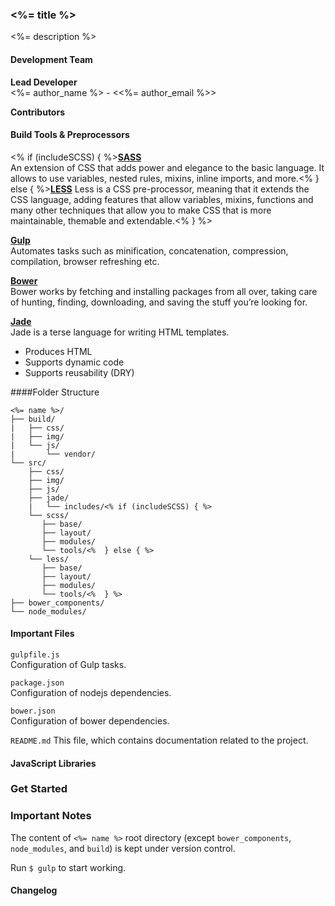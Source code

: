 ### <%= title %>
<%= description %>

#### Development Team

**Lead Developer**  
<%= author_name %> - <<%= author_email %>>

**Contributors**



#### Build Tools & Preprocessors

<% if (includeSCSS) { %>**[SASS](http://sass-lang.com/guide)**  
An extension of CSS that adds power and elegance to the basic language. It allows to use variables, nested rules, mixins, inline imports, and more.<%  } else { %>**[LESS](http://lesscss.org/)**
Less is a CSS pre-processor, meaning that it extends the CSS language, adding features that allow variables, mixins, functions and many other techniques that allow you to make CSS that is more maintainable, themable and extendable.<%  } %> 

**[Gulp](http://gulpjs.com/)**  
Automates tasks such as minification, concatenation, compression, compilation, browser refreshing etc.

**[Bower](http://bower.io/#getting-started)**  
Bower works by fetching and installing packages from all over, taking care of hunting, finding, downloading, and saving the stuff you’re looking for.

**[Jade](http://jade-lang.com/)**  
Jade is a terse language for writing HTML templates.

* Produces HTML
* Supports dynamic code
* Supports reusability (DRY)

####Folder Structure
	
	<%= name %>/  
	├── build/
	|   ├── css/
	|   ├── img/
	|   └── js/
	|       └── vendor/
	└── src/
	    ├── css/
	    ├── img/
	    ├── js/
	    ├── jade/
	    |   └── includes/<% if (includeSCSS) { %>
	    └── scss/
	       ├── base/
	       ├── layout/
	       ├── modules/
	       └── tools/<%  } else { %>
	    └── less/
	       ├── base/
	       ├── layout/
	       ├── modules/
	       └── tools/<%  } %>
	├── bower_components/
	└── node_modules/


#### Important Files
`gulpfile.js`  
Configuration of Gulp tasks.

`package.json`  
Configuration of nodejs dependencies.

`bower.json`  
Configuration of bower dependencies.

`README.md`
This file, which contains documentation related to the project.


#### JavaScript Libraries


### Get Started


### Important Notes
The content of `<%= name %>` root directory (except `bower_components`, `node_modules`, and `build`) is kept under version control.  

Run `$ gulp` to start working.

#### Changelog

